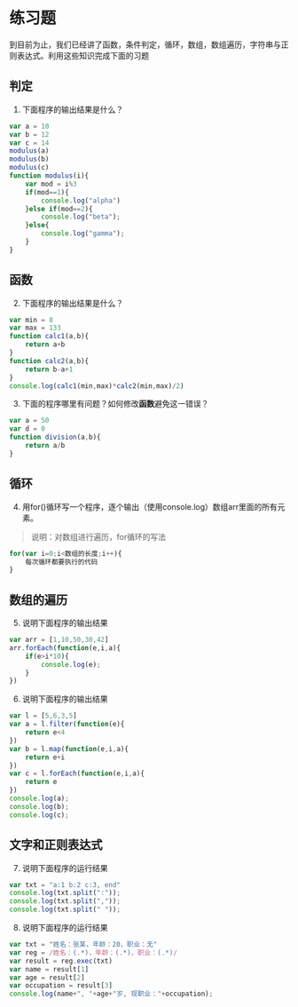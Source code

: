# 练习题
到目前为止，我们已经讲了函数，条件判定，循环，数组，数组遍历，字符串与正则表达式。利用这些知识完成下面的习题
## 判定
1. 下面程序的输出结果是什么？
```javascript
var a = 10
var b = 12
var c = 14
modulus(a)
modulus(b)
modulus(c)
function modulus(i){
	var mod = i%3
	if(mod==1){
		console.log("alpha")
	}else if(mod==2){
		console.log("beta");
	}else{
		console.log("gamma");
	}
}
```
## 函数
2. 下面程序的输出结果是什么？
```javascript
var min = 8
var max = 133
function calc1(a,b){
	return a+b
}
function calc2(a,b){
	return b-a+1
}
console.log(calc1(min,max)*calc2(min,max)/2)
```

3. 下面的程序哪里有问题？如何修改**函数**避免这一错误？
```javascript
var a = 50
var d = 0
function division(a,b){
	return a/b
}
```

## 循环
4. 用for()循环写一个程序，逐个输出（使用console.log）数组arr里面的所有元素。

> 说明：对数组进行遍历，for循环的写法
```javascript
for(var i=0;i<数组的长度;i++){
	每次循环都要执行的代码
}
```

## 数组的遍历
5. 说明下面程序的输出结果
```javascript
var arr = [1,10,50,30,42]
arr.forEach(function(e,i,a){
	if(e>i*10){
		console.log(e);
	}
})
```

6. 说明下面程序的输出结果
```javascript
var l = [5,6,3,5]
var a = l.filter(function(e){
	return e<4
})
var b = l.map(function(e,i,a){
	return e+i
})
var c = l.forEach(function(e,i,a){
	return e
})
console.log(a);
console.log(b);
console.log(c);
```

## 文字和正则表达式
7. 说明下面程序的运行结果
```javascript
var txt = "a:1 b:2 c:3, end"
console.log(txt.split(":"));
console.log(txt.split(","));
console.log(txt.split(" "));
```

8. 说明下面程序的运行结果
```javascript
var txt = "姓名：张某，年龄：20，职业：无"
var reg = /姓名：(.*)，年龄：(.*)，职业：(.*)/
var result = reg.exec(txt)
var name = result[1]
var age = result[2]
var occupation = result[3]
console.log(name+", "+age+"岁, 现职业："+occupation);
```
